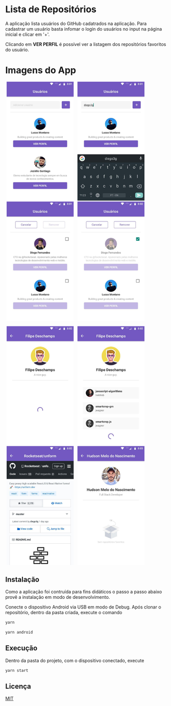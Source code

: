# Lista de Repositórios

A aplicação lista usuários do GitHub cadatrados na aplicação. Para cadastrar um usuário basta infomar o login do usuários no input na página inicial e clicar em '+'.

Clicando em <strong>VER PERFIL</strong> é possível ver a listagem dos repositórios favoritos do usuário.

# Imagens do App
<p>
  <img src=".github/user-list.jpg" width="210px" style="margin: 0px 4px"} />
  <img src=".github/add-user.jpg" width="210px" style="margin: 0px 4px"} />
  <img src=".github/mark-user-to-remove.jpg" width="210px" style="margin: 0px 4px"} />
  <img src=".github/remove-user.jpg" width="210px" style="margin: 0px 4px"} />
</p>
<p>
  <img src=".github/loading-starred-list.jpg" width="210px" style="margin: 0px 4px"} />
  <img src=".github/view-starred-list.jpg" width="210px" style="margin: 0px 4px"} />
  <img src=".github/open-repository.jpg" width="210px" style="margin: 0px 4px"} />
  <img src=".github/without-starred-list.jpg" width="210px" style="margin: 0px 4px"} />
</p>

## Instalação

Como a aplicação foi contruída para fins didáticos o passo a passo abaixo provê a instalação em modo de desenvolvimento.

Conecte o dispositivo Android via USB em modo de Debug. Após clonar o repositório, dentro da pasta criada, execute o comando

```bash
yarn
```
```bash
yarn android
```

## Execução

Dentro da pasta do projeto, com o dispositivo conectado, execute

```bash
yarn start
```

## Licença
[MIT](https://choosealicense.com/licenses/mit/)
